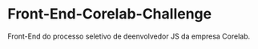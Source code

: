 # Front-End-Corelab-Challenge
Front-End do processo seletivo de deenvolvedor JS da empresa Corelab.
